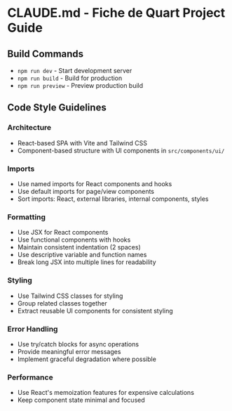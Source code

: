 # CLAUDE.md - Fiche de Quart Project Guide

## Build Commands
- `npm run dev` - Start development server
- `npm run build` - Build for production
- `npm run preview` - Preview production build

## Code Style Guidelines

### Architecture
- React-based SPA with Vite and Tailwind CSS
- Component-based structure with UI components in `src/components/ui/`

### Imports
- Use named imports for React components and hooks
- Use default imports for page/view components
- Sort imports: React, external libraries, internal components, styles

### Formatting
- Use JSX for React components
- Use functional components with hooks
- Maintain consistent indentation (2 spaces)
- Use descriptive variable and function names
- Break long JSX into multiple lines for readability

### Styling
- Use Tailwind CSS classes for styling
- Group related classes together
- Extract reusable UI components for consistent styling

### Error Handling
- Use try/catch blocks for async operations
- Provide meaningful error messages
- Implement graceful degradation where possible

### Performance
- Use React's memoization features for expensive calculations
- Keep component state minimal and focused